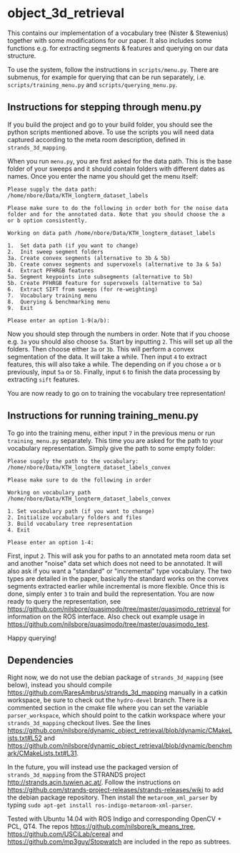 object_3d_retrieval
===================

This contains our implementation of a vocabulary tree (Nister & Stewenius) together with some modifications for our paper. It also includes some functions e.g. for extracting segments & features and querying on our data structure.

To use the system, follow the instructions in `scripts/menu.py`. There are submenus, for example for querying that can be run separately, i.e. `scripts/training_menu.py` and `scripts/querying_menu.py`.

## Instructions for stepping through menu.py

If you build the project and go to your build folder, you should see the
python scripts mentioned above. To use the scripts you will need data
captured according to the meta room description, defined in `strands_3d_mapping`.

When you run `menu.py`, you are first asked for the data path. This is the base
folder of your sweeps and it should contain folders with different dates
as names. Once you enter the name you should get the menu itself:

```
Please supply the data path: /home/nbore/Data/KTH_longterm_dataset_labels

Please make sure to do the following in order both for the noise data folder and for the annotated data. Note that you should choose the a or b option consistently.

Working on data path /home/nbore/Data/KTH_longterm_dataset_labels

1.  Set data path (if you want to change)
2.  Init sweep segment folders
3a. Create convex segments (alternative to 3b & 5b)
3b. Create convex segments and supervoxels (alternative to 3a & 5a)
4.  Extract PFHRGB features
5a. Segment keypoints into subsegments (alternative to 5b)
5b. Create PFHRGB feature for supervoxels (alternative to 5a)
6.  Extract SIFT from sweeps (for re-weighting)
7.  Vocabulary training menu
8.  Querying & benchmarking menu
9.  Exit

Please enter an option 1-9(a/b):
```

Now you should step through the numbers in order. Note that if you
choose e.g. `3a` you should also choose `5a`. Start by inputting `2`.
This will set up all the folders. Then choose either `3a` or `3b`. This will
perform a convex segmentation of the data. It will take a while. Then input
`4` to extract features, this will also take a while. The depending on if you
chose `a` or `b` previously, input `5a` or `5b`. Finally, input `6` to finish
the data processing by extracting `sift` features.

You are now ready to go on to training the vocabulary tree representation!

## Instructions for running training_menu.py

To go into the training menu, either input `7` in the previous menu or
run `training_menu.py` separately. This time you are asked for the path
to your vocabulary representation. Simply give the path to some empty folder:

```
Please supply the path to the vocabulary: /home/nbore/Data/KTH_longterm_dataset_labels_convex

Please make sure to do the following in order

Working on vocabulary path /home/nbore/Data/KTH_longterm_dataset_labels_convex

1. Set vocabulary path (if you want to change)
2. Initialize vocabulary folders and files
3. Build vocabulary tree representation
4. Exit

Please enter an option 1-4:
```

First, input `2`. This will ask you for paths to an annotated meta room data
set and another "noise" data set which does not need to be annotated.
It will also ask if you want a "standard" or "incremental" type vocabulary.
The two types are detailed in the paper, basically the standard works on
the convex segments extracted earlier while incremental is more flexible.
Once this is done, simply enter `3` to train and build the representation.
You are now ready to query the representation, see
<https://github.com/nilsbore/quasimodo/tree/master/quasimodo_retrieval>
for information on the ROS interface. Also check out example usage in
<https://github.com/nilsbore/quasimodo/tree/master/quasimodo_test>.

Happy querying!

## Dependencies

Right now, we do not use the debian package of `strands_3d_mapping` (see below),
instead you should compile
<https://github.com/RaresAmbrus/strands_3d_mapping> manually in a catkin
workspace, be sure to check out the `hydro-devel` branch. There is a commented
section in the cmake file where you can set the variable `parser_workspace`,
which should point to the catkin workspace where your `strands_3d_mapping`
checkout lives. See the lines
<https://github.com/nilsbore/dynamic_object_retrieval/blob/dynamic/CMakeLists.txt#L52>
and
<https://github.com/nilsbore/dynamic_object_retrieval/blob/dynamic/benchmark/CMakeLists.txt#L31>.

In the future, you will instead use the packaged version of `strands_3d_mapping`
from the STRANDS project <http://strands.acin.tuwien.ac.at/>. Follow the instructions on <https://github.com/strands-project-releases/strands-releases/wiki> to add the debian package repository. Then install the `metaroom_xml_parser` by typing `sudo apt-get install ros-indigo-metaroom-xml-parser`.

Tested with Ubuntu 14.04 with ROS Indigo and corresponding OpenCV + PCL, QT4. The repos <https://github.com/nilsbore/k_means_tree>, <https://github.com/USCiLab/cereal>
and <https://github.com/mp3guy/Stopwatch> are included in the repo as subtrees.
